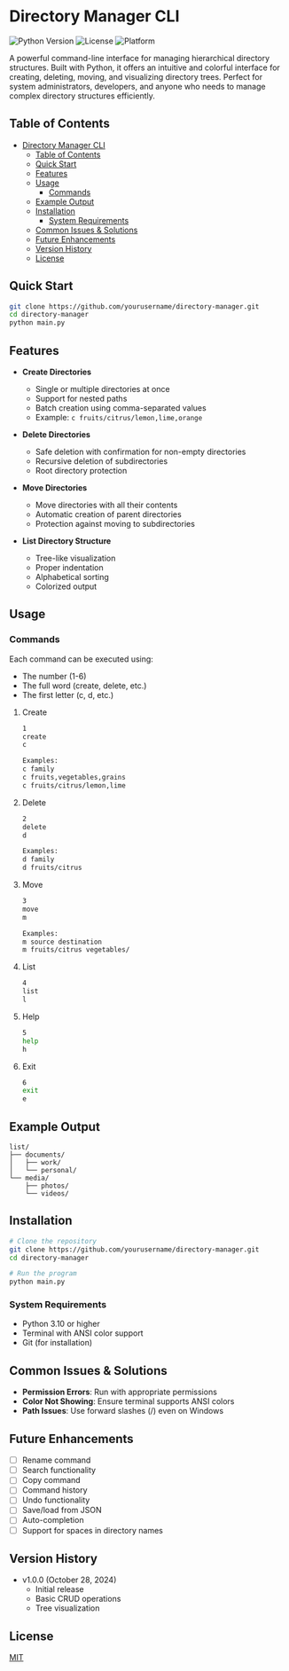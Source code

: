 # Directory Manager CLI

![Python Version](https://img.shields.io/badge/python-3.10+-blue.svg)
![License](https://img.shields.io/badge/license-MIT-green.svg)
![Platform](https://img.shields.io/badge/platform-Windows%20%7C%20Linux%20%7C%20MacOS-lightgrey.svg)

A powerful command-line interface for managing hierarchical directory structures. Built with Python, it offers an intuitive and colorful interface for creating, deleting, moving, and visualizing directory trees. Perfect for system administrators, developers, and anyone who needs to manage complex directory structures efficiently.

## Table of Contents
- [Directory Manager CLI](#directory-manager-cli)
  - [Table of Contents](#table-of-contents)
  - [Quick Start](#quick-start)
  - [Features](#features)
  - [Usage](#usage)
    - [Commands](#commands)
  - [Example Output](#example-output)
  - [Installation](#installation)
    - [System Requirements](#system-requirements)
  - [Common Issues \& Solutions](#common-issues--solutions)
  - [Future Enhancements](#future-enhancements)
  - [Version History](#version-history)
  - [License](#license)

## Quick Start
```bash
git clone https://github.com/yourusername/directory-manager.git
cd directory-manager
python main.py
```

## Features

- **Create Directories**
  - Single or multiple directories at once
  - Support for nested paths
  - Batch creation using comma-separated values
  - Example: `c fruits/citrus/lemon,lime,orange`

- **Delete Directories**
  - Safe deletion with confirmation for non-empty directories
  - Recursive deletion of subdirectories
  - Root directory protection

- **Move Directories**
  - Move directories with all their contents
  - Automatic creation of parent directories
  - Protection against moving to subdirectories

- **List Directory Structure**
  - Tree-like visualization
  - Proper indentation
  - Alphabetical sorting
  - Colorized output

## Usage

### Commands
Each command can be executed using:
- The number (1-6)
- The full word (create, delete, etc.)
- The first letter (c, d, etc.)

1. Create
   ```bash
   1
   create
   c
   
   Examples:
   c family
   c fruits,vegetables,grains
   c fruits/citrus/lemon,lime
   ```

2. Delete
   ```bash
   2
   delete
   d
   
   Examples:
   d family
   d fruits/citrus
   ```

3. Move
   ```bash
   3
   move
   m
   
   Examples:
   m source destination
   m fruits/citrus vegetables/
   ```

4. List
   ```bash
   4
   list
   l
   ```

5. Help
   ```bash
   5
   help
   h
   ```

6. Exit
   ```bash
   6
   exit
   e
   ```

## Example Output
```
list/
├── documents/
│   ├── work/
│   └── personal/
└── media/
    ├── photos/
    └── videos/
```

## Installation

```bash
# Clone the repository
git clone https://github.com/yourusername/directory-manager.git
cd directory-manager

# Run the program
python main.py
```

### System Requirements
- Python 3.10 or higher
- Terminal with ANSI color support
- Git (for installation)

## Common Issues & Solutions
- **Permission Errors**: Run with appropriate permissions
- **Color Not Showing**: Ensure terminal supports ANSI colors
- **Path Issues**: Use forward slashes (/) even on Windows

## Future Enhancements

- [ ] Rename command
- [ ] Search functionality
- [ ] Copy command
- [ ] Command history
- [ ] Undo functionality
- [ ] Save/load from JSON
- [ ] Auto-completion
- [ ] Support for spaces in directory names

## Version History
- v1.0.0 (October 28, 2024)
  - Initial release
  - Basic CRUD operations
  - Tree visualization

## License

[MIT](https://choosealicense.com/licenses/mit/)